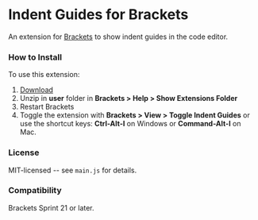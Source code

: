 # Indent Guides for Brackets
An extension for [Brackets](https://github.com/adobe/brackets/) to show indent guides in the code editor.

### How to Install
To use this extension:

1. [Download](https://github.com/lkcampbell/brackets-indent-guides/archive/master.zip)
2. Unzip in **user** folder in **Brackets > Help > Show Extensions Folder**
3. Restart Brackets
4. Toggle the extension with **Brackets > View > Toggle Indent Guides** or use the
shortcut keys: **Ctrl-Alt-I** on Windows or **Command-Alt-I** on Mac.

### License
MIT-licensed -- see `main.js` for details.

### Compatibility
Brackets Sprint 21 or later.
